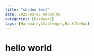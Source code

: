 ```yaml
---
title: "shadoo test"
date: 2025-03-05 00:00:00
categories: [Hardware]
tags: [Hardware,Challenges,HackTheBox]
---
```



# hello world
